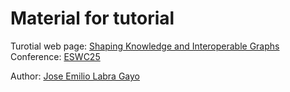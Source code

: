 # Material for tutorial

Turotial web page: [Shaping Knowledge and Interoperable Graphs](https://www.validatingrdf.com/tutorial/eswc2025)
Conference: [ESWC25](https://2025.eswc-conferences.org/)

Author: [Jose Emilio Labra Gayo](https://labra.weso.es/)
